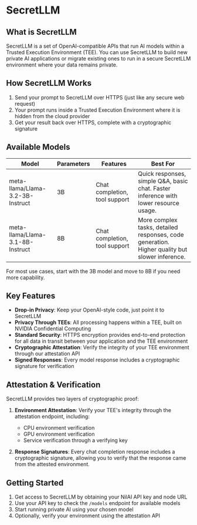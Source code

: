 # SecretLLM

## What is SecretLLM

SecretLLM is a set of OpenAI-compatible APIs that run AI models within a Trusted Execution Environment (TEE). You can use SecretLLM to build new private AI applications or migrate existing ones to run in a secure SecretLLM environment where your data remains private.

## How SecretLLM Works

1. Send your prompt to SecretLLM over HTTPS (just like any secure web request)
2. Your prompt runs inside a Trusted Execution Environment where it is hidden from the cloud provider
3. Get your result back over HTTPS, complete with a cryptographic signature

## Available Models

| Model                            | Parameters | Features                      | Best For                                                                                      |
| -------------------------------- | ---------- | ----------------------------- | --------------------------------------------------------------------------------------------- |
| meta-llama/Llama-3.2-3B-Instruct | 3B         | Chat completion, tool support | Quick responses, simple Q&A, basic chat. Faster inference with lower resource usage.          |
| meta-llama/Llama-3.1-8B-Instruct | 8B         | Chat completion, tool support | More complex tasks, detailed responses, code generation. Higher quality but slower inference. |

For most use cases, start with the 3B model and move to 8B if you need more capability.

## Key Features

- **Drop-in Privacy**: Keep your OpenAI-style code, just point it to SecretLLM
- **Privacy Through TEEs**: All processing happens within a TEE, built on NVIDIA Confidential Computing
- **Standard Security**: HTTPS encryption provides end-to-end protection for all data in transit between your application and the TEE environment
- **Cryptographic Attestation**: Verify the integrity of your TEE environment through our attestation API
- **Signed Responses**: Every model response includes a cryptographic signature for verification

## Attestation & Verification

SecretLLM provides two layers of cryptographic proof:

1. **Environment Attestation**: Verify your TEE's integrity through the attestation endpoint, including:

   - CPU environment verification
   - GPU environment verification
   - Service verification through a verifying key

2. **Response Signatures**: Every chat completion response includes a cryptographic signature, allowing you to verify that the response came from the attested environment.

## Getting Started

1. Get access to SecretLLM by obtaining your NilAI API key and node URL
2. Use your API key to check the `/models` endpoint for available models
3. Start running private AI using your chosen model
4. Optionally, verify your environment using the attestation API
